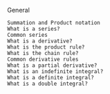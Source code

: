 General

    Summation and Product notation
    What is a series?
    Common series
    What is a derivative?
    What is the product rule?
    What is the chain rule?
    Common derivative rules
    What is a partial derivative?
    What is an indefinite integral?
    What is a definite integral?
    What is a double integral?
